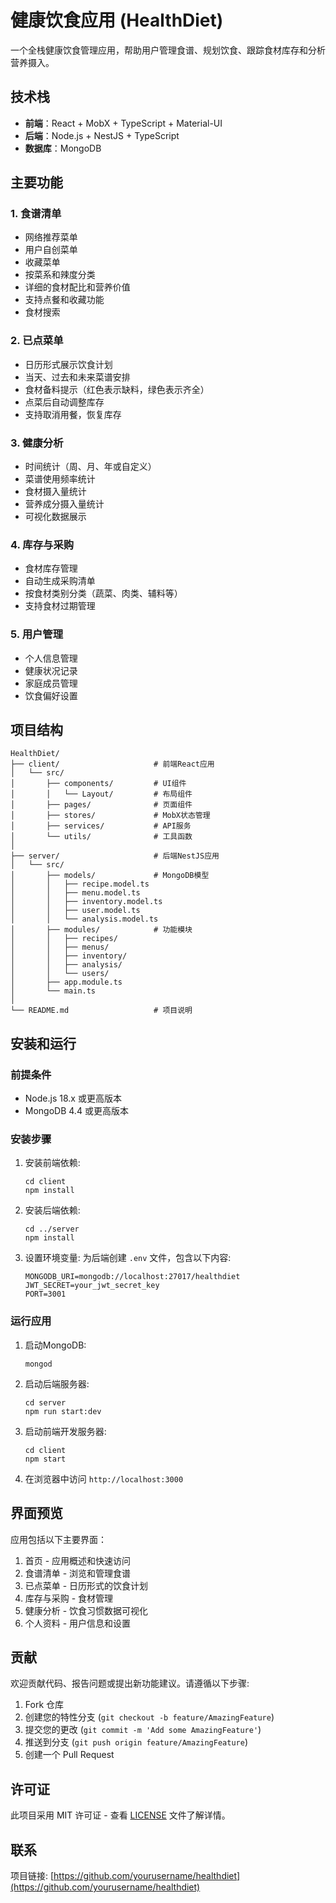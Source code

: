 # 健康饮食应用 (HealthDiet)

一个全栈健康饮食管理应用，帮助用户管理食谱、规划饮食、跟踪食材库存和分析营养摄入。

## 技术栈

- **前端**：React + MobX + TypeScript + Material-UI
- **后端**：Node.js + NestJS + TypeScript
- **数据库**：MongoDB

## 主要功能

### 1. 食谱清单

- 网络推荐菜单
- 用户自创菜单
- 收藏菜单
- 按菜系和辣度分类
- 详细的食材配比和营养价值
- 支持点餐和收藏功能
- 食材搜索

### 2. 已点菜单

- 日历形式展示饮食计划
- 当天、过去和未来菜谱安排
- 食材备料提示（红色表示缺料，绿色表示齐全）
- 点菜后自动调整库存
- 支持取消用餐，恢复库存

### 3. 健康分析

- 时间统计（周、月、年或自定义）
- 菜谱使用频率统计
- 食材摄入量统计
- 营养成分摄入量统计
- 可视化数据展示

### 4. 库存与采购

- 食材库存管理
- 自动生成采购清单
- 按食材类别分类（蔬菜、肉类、辅料等）
- 支持食材过期管理

### 5. 用户管理

- 个人信息管理
- 健康状况记录
- 家庭成员管理
- 饮食偏好设置

## 项目结构

```
HealthDiet/
├── client/                     # 前端React应用
│   └── src/
│       ├── components/         # UI组件
│       │   └── Layout/         # 布局组件
│       ├── pages/              # 页面组件
│       ├── stores/             # MobX状态管理
│       ├── services/           # API服务
│       └── utils/              # 工具函数
│
├── server/                     # 后端NestJS应用
│   └── src/
│       ├── models/             # MongoDB模型
│       │   ├── recipe.model.ts
│       │   ├── menu.model.ts
│       │   ├── inventory.model.ts
│       │   ├── user.model.ts
│       │   └── analysis.model.ts
│       ├── modules/            # 功能模块
│       │   ├── recipes/
│       │   ├── menus/
│       │   ├── inventory/
│       │   ├── analysis/
│       │   └── users/
│       ├── app.module.ts
│       └── main.ts
│
└── README.md                   # 项目说明
```

## 安装和运行

### 前提条件

- Node.js 18.x 或更高版本
- MongoDB 4.4 或更高版本

### 安装步骤

1. 安装前端依赖:
   ```
   cd client
   npm install
   ```

2. 安装后端依赖:
   ```
   cd ../server
   npm install
   ```

3. 设置环境变量:
   为后端创建 `.env` 文件，包含以下内容:
   ```
   MONGODB_URI=mongodb://localhost:27017/healthdiet
   JWT_SECRET=your_jwt_secret_key
   PORT=3001
   ```

### 运行应用

1. 启动MongoDB:
   ```
   mongod
   ```

2. 启动后端服务器:
   ```
   cd server
   npm run start:dev
   ```

3. 启动前端开发服务器:
   ```
   cd client
   npm start
   ```

4. 在浏览器中访问 `http://localhost:3000`

## 界面预览

应用包括以下主要界面：

1. 首页 - 应用概述和快速访问
2. 食谱清单 - 浏览和管理食谱
3. 已点菜单 - 日历形式的饮食计划
4. 库存与采购 - 食材管理
5. 健康分析 - 饮食习惯数据可视化
6. 个人资料 - 用户信息和设置

## 贡献

欢迎贡献代码、报告问题或提出新功能建议。请遵循以下步骤:

1. Fork 仓库
2. 创建您的特性分支 (`git checkout -b feature/AmazingFeature`)
3. 提交您的更改 (`git commit -m 'Add some AmazingFeature'`)
4. 推送到分支 (`git push origin feature/AmazingFeature`)
5. 创建一个 Pull Request

## 许可证

此项目采用 MIT 许可证 - 查看 [LICENSE](LICENSE) 文件了解详情。

## 联系

项目链接: [https://github.com/yourusername/healthdiet](https://github.com/yourusername/healthdiet) 
